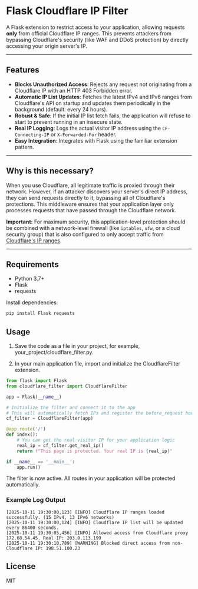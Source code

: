 # Flask Cloudflare IP Filter

A Flask extension to restrict access to your application, allowing requests **only** from official Cloudflare IP ranges. This prevents attackers from bypassing Cloudflare's security (like WAF and DDoS protection) by directly accessing your origin server's IP.

---

## Features

-   **Blocks Unauthorized Access**: Rejects any request not originating from a Cloudflare IP with an HTTP 403 Forbidden error.
-   **Automatic IP List Updates**: Fetches the latest IPv4 and IPv6 ranges from Cloudflare's API on startup and updates them periodically in the background (default: every 24 hours).
-   **Robust & Safe**: If the initial IP list fetch fails, the application will refuse to start to prevent running in an insecure state.
-   **Real IP Logging**: Logs the actual visitor IP address using the `CF-Connecting-IP` or `X-Forwarded-For` header.
-   **Easy Integration**: Integrates with Flask using the familiar extension pattern.

---

## Why is this necessary?

When you use Cloudflare, all legitimate traffic is proxied through their network. However, if an attacker discovers your server's direct IP address, they can send requests directly to it, bypassing all of Cloudflare's protections. This middleware ensures that your application layer only processes requests that have passed through the Cloudflare network.

**Important:** For maximum security, this application-level protection should be combined with a network-level firewall (like `iptables`, `ufw`, or a cloud security group) that is also configured to only accept traffic from [Cloudflare's IP ranges](https://www.cloudflare.com/ips/).

---

## Requirements

-   Python 3.7+
-   Flask
-   requests

Install dependencies:

```bash
pip install Flask requests
```

## Usage

1. Save the code as a file in your project, for example, your_project/cloudflare_filter.py.

2. In your main application file, import and initialize the CloudflareFilter extension.

```Python
from flask import Flask
from cloudflare_filter import CloudflareFilter

app = Flask(__name__)

# Initialize the filter and connect it to the app
# This will automatically fetch IPs and register the before_request hook.
cf_filter = CloudflareFilter(app)

@app.route('/')
def index():
    # You can get the real visitor IP for your application logic
    real_ip = cf_filter.get_real_ip()
    return f"This page is protected. Your real IP is {real_ip}"

if __name__ == '__main__':
    app.run()
```

The filter is now active. All routes in your application will be protected automatically.

### Example Log Output
```
[2025-10-11 19:30:00,123] [INFO] Cloudflare IP ranges loaded successfully. (15 IPv4, 13 IPv6 networks)
[2025-10-11 19:30:00,124] [INFO] Cloudflare IP list will be updated every 86400 seconds.
[2025-10-11 19:30:05,456] [INFO] Allowed access from Cloudflare proxy 172.68.54.45. Real IP: 203.0.113.199
[2025-10-11 19:30:10,789] [WARNING] Blocked direct access from non-Cloudflare IP: 198.51.100.23
```

## License

MIT